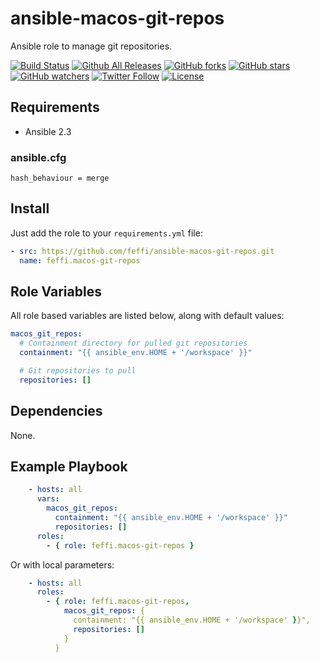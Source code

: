 # ansible-macos-git-repos
Ansible role to manage git repositories.

[![Build Status](https://img.shields.io/travis/feffi/ansible-macos-git-repos.svg)](https://travis-ci.org/feffi/ansible-macos-git-repos) [![Github All Releases](https://img.shields.io/github/downloads/feffi/ansible-macos-git-repos/total.svg)](https://github.com/feffi/ansible-macos-git-repos) [![GitHub forks](https://img.shields.io/github/forks/feffi/ansible-macos-git-repos.svg?style=social&label=Fork)](https://github.com/feffi/ansible-macos-git-repos) [![GitHub stars](https://img.shields.io/github/stars/feffi/ansible-macos-git-repos.svg?style=social&label=Star)](https://github.com/feffi/ansible-macos-git-repos) [![GitHub watchers](https://img.shields.io/github/watchers/feffi/ansible-macos-git-repos.svg?style=social&label=Watch)](https://github.com/feffi/ansible-macos-git-repos) [![Twitter Follow](https://img.shields.io/twitter/follow/feffi1.svg?style=social&label=Follow)](https://twitter.com/feffi1) [![License](http://img.shields.io/:license-mit-blue.svg)](https://github.com/feffi/ansible-macos-git-repos/blob/master/LICENSE)

## Requirements
- Ansible 2.3

### ansible.cfg
```
hash_behaviour = merge
```

## Install
Just add the role to your ``requirements.yml`` file:
```yaml
- src: https://github.com/feffi/ansible-macos-git-repos.git
  name: feffi.macos-git-repos
```

## Role Variables
All role based variables are listed below, along with default values:

```yaml
macos_git_repos:
  # Containment directory for pulled git repositories
  containment: "{{ ansible_env.HOME + '/workspace' }}"

  # Git repositories to pull
  repositories: []
```

## Dependencies
None.

## Example Playbook

```yaml
    - hosts: all
      vars:
        macos_git_repos:
          containment: "{{ ansible_env.HOME + '/workspace' }}"
          repositories: []
      roles:
        - { role: feffi.macos-git-repos }
```
Or with local parameters:

```yaml
    - hosts: all
      roles:
        - { role: feffi.macos-git-repos,
            macos_git_repos: {
              containment: "{{ ansible_env.HOME + '/workspace' }}",
              repositories: []
            }
          }
```
